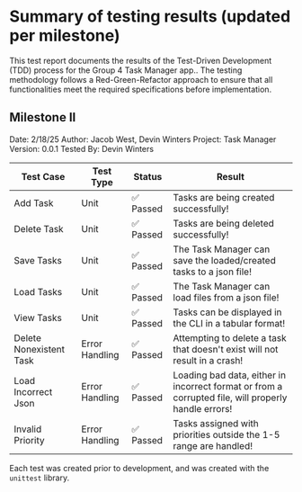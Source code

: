 # Summary of testing results (updated per milestone)

This test report documents the results of the Test-Driven Development (TDD) process for the Group 4 Task Manager app.. The testing methodology follows a Red-Green-Refactor approach to ensure that all functionalities meet the required specifications before implementation.

## Milestone II

Date: 2/18/25
Author: Jacob West, Devin Winters
Project: Task Manager
Version: 0.0.1
Tested By: Devin Winters

| Test Case               | Test Type      | Status    | Result                                                                                              |
| ----------------------- | -------------- | --------- | --------------------------------------------------------------------------------------------------- |
| Add Task                | Unit           | ✅ Passed | Tasks are being created successfully!                                                               |
| Delete Task             | Unit           | ✅ Passed | Tasks are being deleted successfully!                                                               |
| Save Tasks              | Unit           | ✅ Passed | The Task Manager can save the loaded/created tasks to a json file!                                  |
| Load Tasks              | Unit           | ✅ Passed | The Task Manager can load files from a json file!                                                   |
| View Tasks              | Unit           | ✅ Passed | Tasks can be displayed in the CLI in a tabular format!                                              |
| Delete Nonexistent Task | Error Handling | ✅ Passed | Attempting to delete a task that doesn't exist will not result in a crash!                          |
| Load Incorrect Json     | Error Handling | ✅ Passed | Loading bad data, either in incorrect format or from a corrupted file, will properly handle errors! |
| Invalid Priority        | Error Handling | ✅ Passed | Tasks assigned with priorities outside the 1-5 range are handled!                                   |

Each test was created prior to development, and was created with the `unittest` library.
